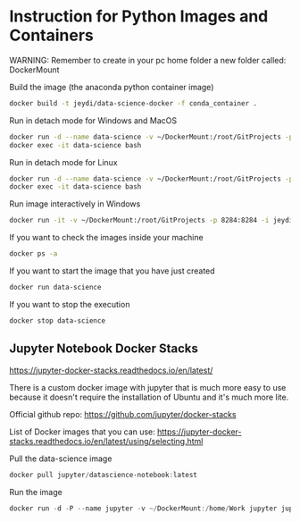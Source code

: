 # Instruction for Python Images and Containers



WARNING: Remember to create in your pc home folder a new folder called: DockerMount



Build the image (the anaconda python container image)

```bash
docker build -t jeydi/data-science-docker -f conda_container .
```



Run in detach mode for Windows and MacOS

```bash
docker run -d --name data-science -v ~/DockerMount:/root/GitProjects -p 8284:8284 -i jeydi/data-science-docker
docker exec -it data-science bash
```



Run in detach mode for Linux

```bash
docker run -d --name data-science -v ~/DockerMount:/root/GitProjects -p --network=host -i jeydi/data-science-docker
docker exec -it data-science bash
```



Run image interactively in Windows

```bash
docker run -it -v ~/DockerMount:/root/GitProjects -p 8284:8284 -i jeydi/data-science-docker
```



If you want to check the images inside your machine

```bash
docker ps -a
```



If you want to start the image that you have just created

```bash
docker run data-science
```



If you want to stop the execution

```bash
docker stop data-science
```



## Jupyter Notebook Docker Stacks

https://jupyter-docker-stacks.readthedocs.io/en/latest/

There is a custom docker image with jupyter that is much more easy to use because it doesn't require the installation of Ubuntu and it's much more lite.

Official github repo: https://github.com/jupyter/docker-stacks

List of Docker images that you can use: https://jupyter-docker-stacks.readthedocs.io/en/latest/using/selecting.html



Pull the data-science image

```powershell
docker pull jupyter/datascience-notebook:latest
```



Run the image

```powershell
docker run -d -P --name jupyter -v ~/DockerMount:/home/Work jupyter jupyter/datascience-notebook
```



